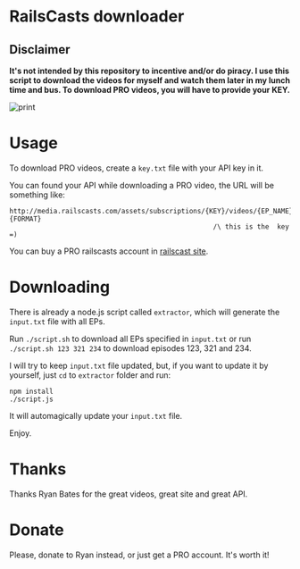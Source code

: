 # RailsCasts downloader

## Disclaimer

**It's not intended by this repository to incentive and/or do piracy. I use
this script to download the videos for myself and watch them later in my lunch
time and bus. To download PRO videos, you will have to provide your KEY.**

![print](http://f.cl.ly/items/3f2T130z3t2E2g1E2p1X/Screen%20Shot%202013-07-09%20at%202.23.25%20AM.png)

# Usage

To download PRO videos, create a `key.txt` file with your API key in it.

You can found your API while downloading a PRO video, the URL will be something
like:

```
http://media.railscasts.com/assets/subscriptions/{KEY}/videos/{EP_NAME}.{FORMAT}
                                                   /\ this is the  key =)
```

You can buy a PRO railscasts account in [railscast site](http://railscasts.com).

# Downloading

There is already a node.js script called `extractor`, which will generate the
`input.txt` file with all EPs.

Run `./script.sh` to download all EPs specified in `input.txt` or run
`./script.sh 123 321 234` to download episodes 123, 321 and 234.

I will try to keep `input.txt` file updated, but, if you want to update it
by yourself, just `cd` to `extractor` folder and run:

```
npm install
./script.js
```

It will automagically update your `input.txt` file.

Enjoy.

# Thanks

Thanks Ryan Bates for the great videos, great site and great API.

# Donate

Please, donate to Ryan instead, or just get a PRO account. It's worth it!
